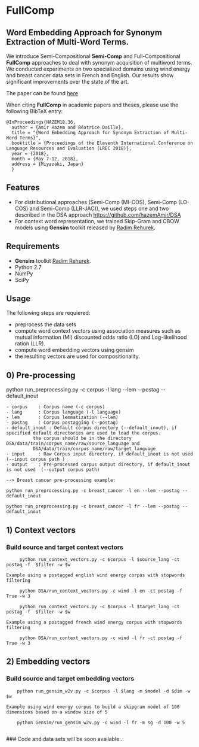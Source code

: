 # FullComp
## Word Embedding Approach for Synonym Extraction of Multi-Word Terms.

We introduce Semi-Compositional **Semi-Comp** and Full-Compositional **FullComp** approaches to deal with synonym acquisition of multiword terms. We conducted experiments on two specialized domains using wind energy and breast cancer data sets in French and English. Our results show significant improvements over the state of the art.

The paper can be found [here](http://www.amirhazem.ovh/publications/year/2018/LREC/LREC_2018_Paper_Synonym_Extraction.pdf)

When citing **FullComp** in academic papers and theses, please use the following BibTeX entry:
```
@InProceedings{HAZEM18.36,
  author = {Amir Hazem and Béatrice Daille},
  title = "{Word Embedding Approach for Synonym Extraction of Multi-Word Terms}",
  booktitle = {Proceedings of the Eleventh International Conference on Language Resources and Evaluation (LREC 2018)},
  year = {2018},
  month = {May 7-12, 2018},
  address = {Miyazaki, Japan}
  }
```
## Features
- For distributional approaches (Semi-Comp (MI-COS), Semi-Comp (LO-COS) and Semi-Comp (LLR-JAC)), we used steps one and two described in the DSA approach https://github.com/hazemAmir/DSA
- For context word representation, we trained Skip-Gram  and CBOW models using **Gensim** toolkit released by [Radim Rehurek](https://github.com/RaRe-Technologies/gensim). 
 
## Requirements

- **Gensim** toolkit [Radim Rehurek](https://github.com/RaRe-Technologies/gensim).
- Python 2.7  
- NumPy
- SciPy

## Usage
The following steps are requiered:
- preprocess the data sets
- compute word context vectors using association measures such as mutual information (MI) discounted odds ratio (LO) and Log-likelihood ration (LLR).
- compute word embedding vectors using gensim 
- the resulting vectors are used for compositionality.
## 0) Pre-processing
python run_preprocessing.py -c corpus -l lang --lem --postag --default_inout 

```
- corpus	: Corpus name (-c corpus)
- lang		: Corpus language (-l language) 
- lem		: Corpus lemmatization (--lem)
- postag	: Corpus postagging (--postag)
- default_inout	: Default corpus directory (--default_inout), if specified default directories are used to load the corpus.
		  the corpus should be in the directory DSA/data/train/corpus_name/raw/source_language and
		  DSA/data/train/corpus_name/raw/target_language	
- input		: Raw Corpus input directory, if default_inout is not used  (--input corpus path )
- output	: Pre-processed corpus output directory, if default_inout is not used  (--output corpus path)

--> Breast cancer pre-processing example:

python run_preprocessing.py -c breast_cancer -l en --lem --postag --default_inout

python run_preprocessing.py -c breast_cancer -l fr --lem --postag --default_inout

```

## 1) Context vectors

### Build source and target context vectors 
```
	 python run_context_vectors.py -c $corpus -l $source_lang -ct postag -f  $filter -w $w 

Example using a postagged english wind energy corpus with stopwords filtering

	 python DSA/run_context_vectors.py -c wind -l en -ct postag -f True -w 3

	 python run_context_vectors.py -c $corpus -l $target_lang -ct postag -f  $filter -w $w

Example using a postagged french wind energy corpus with stopwords filtering	 
	 
	 python DSA/run_context_vectors.py -c wind -l fr -ct postag -f True -w 3
```

## 2) Embedding vectors

### Build source and target embedding vectors 
```
	python run_gensim_w2v.py -c $corpus -l $lang -m $model -d $dim -w $w 
	
Example using wind energy corpus to build a skipgram model of 100 dimensions based on a window size of 5 

	python Gensim/run_gensim_w2v.py -c wind -l fr -m sg -d 100 -w 5
	
```



### Code and data sets will be soon available...
